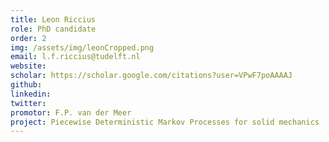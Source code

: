 ```yaml
---
title: Leon Riccius
role: PhD candidate
order: 2
img: /assets/img/leonCropped.png
email: l.f.riccius@tudelft.nl
website: 
scholar: https://scholar.google.com/citations?user=VPwF7poAAAAJ
github: 
linkedin: 
twitter: 
promotor: F.P. van der Meer
project: Piecewise Deterministic Markov Processes for solid mechanics
---
```

